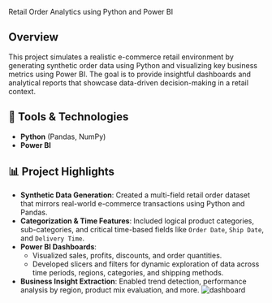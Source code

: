 Retail Order Analytics using Python and Power BI

## Overview
This project simulates a realistic e-commerce retail environment by generating synthetic order data using Python and visualizing key business metrics using Power BI. The goal is to provide insightful dashboards and analytical reports that showcase data-driven decision-making in a retail context.

## 🔧 Tools & Technologies
- **Python** (Pandas, NumPy)
- **Power BI**

## 📊 Project Highlights
- **Synthetic Data Generation**: Created a multi-field retail order dataset that mirrors real-world e-commerce transactions using Python and Pandas.
- **Categorization & Time Features**: Included logical product categories, sub-categories, and critical time-based fields like `Order Date`, `Ship Date`, and `Delivery Time`.
- **Power BI Dashboards**: 
  - Visualized sales, profits, discounts, and order quantities.
  - Developed slicers and filters for dynamic exploration of data across time periods, regions, categories, and shipping methods.
- **Business Insight Extraction**: Enabled trend detection, performance analysis by region, product mix evaluation, and more.
![dashboard](https://github.com/user-attachments/assets/e0ea2c53-f42c-4744-a171-dff4d7acfd94)
